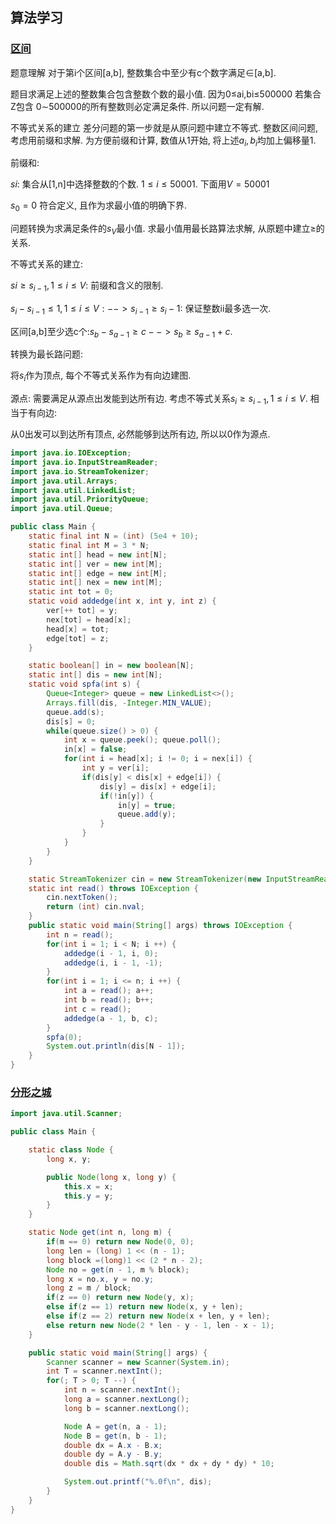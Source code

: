 ## 算法学习

### [区间](https://www.acwing.com/problem/content/364/)

题意理解
对于第i个区间[a,b], 整数集合中至少有c个数字满足∈[a,b].



题目求满足上述的整数集合包含整数个数的最小值. 因为0≤ai,bi≤500000 若集合Z包含
0∼500000的所有整数则必定满足条件. 所以问题一定有解.

不等式关系的建立
差分问题的第一步就是从原问题中建立不等式. 整数区间问题, 考虑用前缀和求解. 为方便前缀和计算,
数值从1开始, 将上述$a_i,b_i$均加上偏移量1.

前缀和:

$si$: 集合从[1,n]中选择整数的个数. $1≤i≤50001$. 下面用$V=50001$

$s_0=0$ 符合定义, 且作为求最小值的明确下界.

问题转换为求满足条件的$s_V$最小值. 求最小值用最长路算法求解, 从原题中建立≥的关系.

不等式关系的建立:

$si≥s_{i - 1},1≤i≤V$: 前缀和含义的限制.

$s_i−s_{i−1}≤1,1≤i≤V: --> s_{i−1}≥s_i−1$: 保证整数ii最多选一次.

区间[a,b]至少选c个:$s_b−s_{a−1}≥c --> s_b≥s_{a−1}+c$.

转换为最长路问题:

将$s_i$作为顶点, 每个不等式关系作为有向边建图.

源点: 需要满足从源点出发能到达所有边. 考虑不等式关系$s_i≥s_{i−1},1≤i≤V$. 相当于有向边:



从0出发可以到达所有顶点, 必然能够到达所有边, 所以以0作为源点.

```java
import java.io.IOException;
import java.io.InputStreamReader;
import java.io.StreamTokenizer;
import java.util.Arrays;
import java.util.LinkedList;
import java.util.PriorityQueue;
import java.util.Queue;

public class Main {
    static final int N = (int) (5e4 + 10);
    static final int M = 3 * N;
    static int[] head = new int[N];
    static int[] ver = new int[M];
    static int[] edge = new int[M];
    static int[] nex = new int[M];
    static int tot = 0;
    static void addedge(int x, int y, int z) {
        ver[++ tot] = y;
        nex[tot] = head[x];
        head[x] = tot;
        edge[tot] = z;
    }

    static boolean[] in = new boolean[N];
    static int[] dis = new int[N];
    static void spfa(int s) {
        Queue<Integer> queue = new LinkedList<>();
        Arrays.fill(dis, -Integer.MIN_VALUE);
        queue.add(s);
        dis[s] = 0;
        while(queue.size() > 0) {
            int x = queue.peek(); queue.poll();
            in[x] = false;
            for(int i = head[x]; i != 0; i = nex[i]) {
                int y = ver[i];
                if(dis[y] < dis[x] + edge[i]) {
                    dis[y] = dis[x] + edge[i];
                    if(!in[y]) {
                        in[y] = true;
                        queue.add(y);
                    }
                }
            }
        }
    }

    static StreamTokenizer cin = new StreamTokenizer(new InputStreamReader(System.in));
    static int read() throws IOException {
        cin.nextToken();
        return (int) cin.nval;
    }
    public static void main(String[] args) throws IOException {
        int n = read();
        for(int i = 1; i < N; i ++) {
            addedge(i - 1, i, 0);
            addedge(i, i - 1, -1);
        }
        for(int i = 1; i <= n; i ++) {
            int a = read(); a++;
            int b = read(); b++;
            int c = read();
            addedge(a - 1, b, c);
        }
        spfa(0);
        System.out.println(dis[N - 1]);
    }
}


```

### [分形之城](https://www.acwing.com/problem/content/description/100/)

```java
import java.util.Scanner;

public class Main {

    static class Node {
        long x, y;

        public Node(long x, long y) {
            this.x = x;
            this.y = y;
        }
    }

    static Node get(int n, long m) {
        if(m == 0) return new Node(0, 0);
        long len = (long) 1 << (n - 1);
        long block =(long)1 << (2 * n - 2);
        Node no = get(n - 1, m % block);
        long x = no.x, y = no.y;
        long z = m / block;
        if(z == 0) return new Node(y, x);
        else if(z == 1) return new Node(x, y + len);
        else if(z == 2) return new Node(x + len, y + len);
        else return new Node(2 * len - y - 1, len - x - 1);
    }

    public static void main(String[] args) {
        Scanner scanner = new Scanner(System.in);
        int T = scanner.nextInt();
        for(; T > 0; T --) {
            int n = scanner.nextInt();
            long a = scanner.nextLong();
            long b = scanner.nextLong();

            Node A = get(n, a - 1);
            Node B = get(n, b - 1);
            double dx = A.x - B.x;
            double dy = A.y - B.y;
            double dis = Math.sqrt(dx * dx + dy * dy) * 10;

            System.out.printf("%.0f\n", dis);
        }
    }
}


```

